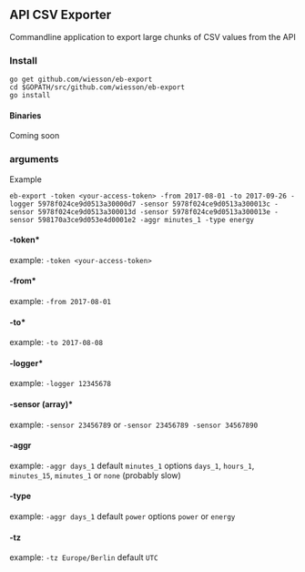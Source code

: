 ## API CSV Exporter

Commandline application to export large chunks of CSV values from the API

### Install

```
go get github.com/wiesson/eb-export
cd $GOPATH/src/github.com/wiesson/eb-export
go install
```

#### Binaries

Coming soon

### arguments

Example

```
eb-export -token <your-access-token> -from 2017-08-01 -to 2017-09-26 -logger 5978f024ce9d0513a30000d7 -sensor 5978f024ce9d0513a300013c -sensor 5978f024ce9d0513a300013d -sensor 5978f024ce9d0513a300013e -sensor 598170a3ce9d053e4d0001e2 -aggr minutes_1 -type energy
```

#### -token*

example: `-token <your-access-token>`

#### -from*

example: `-from 2017-08-01`

#### -to*

example: `-to 2017-08-08`

#### -logger*

example: `-logger 12345678`

#### -sensor (array)*

example: `-sensor 23456789` or `-sensor 23456789 -sensor 34567890`

#### -aggr

example: `-aggr days_1`
default `minutes_1`
options `days_1`, `hours_1`, `minutes_15`, `minutes_1` or `none` (probably slow) 

#### -type

example: `-aggr days_1`
default `power`
options `power` or `energy`

#### -tz

example: `-tz Europe/Berlin`
default `UTC`
